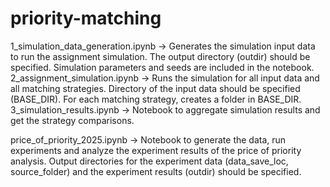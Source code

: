 # priority-matching

1_simulation_data_generation.ipynb -> Generates the simulation input data to run the assignment simulation. The output directory (outdir) should be specified. Simulation parameters and seeds are included in the notebook.
2_assignment_simulation.ipynb -> Runs the simulation for all input data and all matching strategies. Directory of the input data should be specified (BASE_DIR). For each matching strategy, creates a folder in BASE_DIR.
3_simulation_results.ipynb -> Notebook to aggregate simulation results and get the strategy comparisons.

price_of_priority_2025.ipynb -> Notebook to generate the data, run experiments and analyze the experiment results of the price of priority analysis. Output directories for the experiment data (data_save_loc, source_folder) and the experiment results (outdir) should be specified. 
